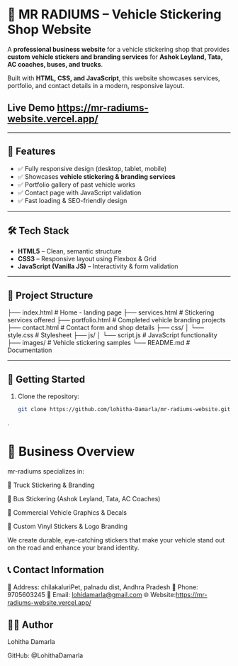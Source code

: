 # 🚚 MR RADIUMS – Vehicle Stickering Shop Website  

A **professional business website** for a vehicle stickering shop that provides **custom vehicle stickers and branding services** for **Ashok Leyland, Tata, AC coaches, buses, and trucks**.  

Built with **HTML, CSS, and JavaScript**, this website showcases services, portfolio, and contact details in a modern, responsive layout.  

## Live Demo https://mr-radiums-website.vercel.app/
---

## 📌 Features  
- ✅ Fully responsive design (desktop, tablet, mobile)  
- ✅ Showcases **vehicle stickering & branding services**  
- ✅ Portfolio gallery of past vehicle works  
- ✅ Contact page with JavaScript validation  
- ✅ Fast loading & SEO-friendly design  

---

## 🛠️ Tech Stack  
- **HTML5** – Clean, semantic structure  
- **CSS3** – Responsive layout using Flexbox & Grid  
- **JavaScript (Vanilla JS)** – Interactivity & form validation  

---

## 📂 Project Structure  
├── index.html # Home - landing page
├── services.html # Stickering services offered
├── portfolio.html # Completed vehicle branding projects
├── contact.html # Contact form and shop details
├── css/
│ └── style.css # Stylesheet
├── js/
│ └── script.js # JavaScript functionality
├── images/ # Vehicle stickering samples
└── README.md # Documentation


---

## 🚀 Getting Started  
1. Clone the repository:  
   ```bash
   git clone https://github.com/lohitha-Damarla/mr-radiums-website.git

.

# 🏪 Business Overview

 mr-radiums specializes in:

🚛 Truck Stickering & Branding

🚌 Bus Stickering (Ashok Leyland, Tata, AC Coaches)

🚐 Commercial Vehicle Graphics & Decals

🎨 Custom Vinyl Stickers & Logo Branding

We create durable, eye-catching stickers that make your vehicle stand out on the road and enhance your brand identity.

## 📞 Contact Information

📍 Address: chilakaluriPet, palnadu dist, Andhra Pradesh
📱 Phone: 9705603245
📧 Email: lohidamarla@gmail.com
🌐 Website:https://mr-radiums-website.vercel.app/

## 👨‍💻 Author

Lohitha Damarla

GitHub: @LohithaDamarla

